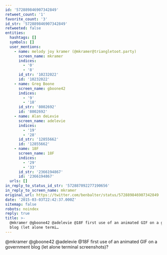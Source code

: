 ```yaml
---
id: '572889846907342849'
retweet_count: '1'
favorite_count: '3'
id_str: '572889846907342849'
retweeted: false
entities:
  hashtags: []
  symbols: []
  user_mentions:
    - name: melody joy kramer (@mkramer@triangletoot.party)
      screen_name: mkramer
      indices:
        - '0'
        - '8'
      id_str: '10232022'
      id: '10232022'
    - name: Greg Boone
      screen_name: gboone42
      indices:
        - '9'
        - '18'
      id_str: '8002692'
      id: '8002692'
    - name: Alan deLevie
      screen_name: adelevie
      indices:
        - '19'
        - '28'
      id_str: '12855662'
      id: '12855662'
    - name: 18F
      screen_name: 18F
      indices:
        - '29'
        - '33'
      id_str: '2366194867'
      id: '2366194867'
  urls: []
in_reply_to_status_id_str: '572887092277190656'
in_reply_to_screen_name: mkramer
original_url: https://twitter.com/benbalter/status/572889846907342849
date: '2015-03-03T22:42:37.000Z'
sitemap: false
robots: noindex
reply: true
title: >-
  @mkramer @gboone42 @adelevie @18F first use of an animated GIF on a government
  blog (let alone termi…
---
```


@mkramer @gboone42 @adelevie @18F first use of an animated GIF on a government blog (let alone terminal screenshots)?
